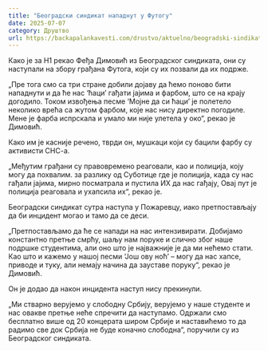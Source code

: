 ```yaml
---
title: "Београдски синдикат нападнут у Футогу"
date: 2025-07-07
category: Друштво
url: https://backapalankavesti.com/drustvo/aktuelno/beogradski-sindikat-napadnut-u-futogu/
---
```


Како је за Н1 рекао Феђа Димовић из Београдског синдиката, они су наступали на збору грађана Футога, који су их позвали да их подрже.

„Пре тога смо са три стране добили дојаву да ћемо поново бити нападнути и да ће нас ‘ћаци’ гађати јајима и фарбом, што се на крају догодило. Током извођења песме ‘Мојне да си ћаци’ је полетело неколико врећа са жутом фарбом, које нас нису директно погодиле. Мене је фарба испрскала и умало ми није улетела у око“, рекао је Димовић.

Како им је касније речено, тврди он, мушкаци који су бацили фарбу су активисти СНС-а.

„Међутим грађани су правовремено реаговали, као и полиција, коју могу да похвалим. за разлику од Суботице где је полиција, када су нас гађали јајима, мирно посматрала и пустила ИХ да нас гађају, Овај пут је полиција реаговала и ухапсила их“, рекао је.

Београдски синдикат сутра наступа у Пожаревцу, иако претпостављају да би инцидент могао и тамо да се деси.

„Претпостављамо да ће се напади на нас интензивирати. Добијамо константно претње смрћу, шаљу нам поруке и слично због наше подршке студентима, али оно што је најважније је да ми нећемо стати. Као што и кажемо у нашој песми ‘Још ову ноћ’ – могу да нас хапсе, приводе и туку, али немају начина да зауставе поруку“, рекао је Димовић.

Он је додао да након инцидента наступ нису прекинули.

„Ми стварно верујемо у слободну Србију, верујемо у наше студенте и нас овакве претње неће спречити да наступамо. Одржали смо бесплатно више од 20 концерата широм Србије и наставићемо то да радимо све док Србија не буде коначно слободна“, поручили су из Београдског синдиката.

